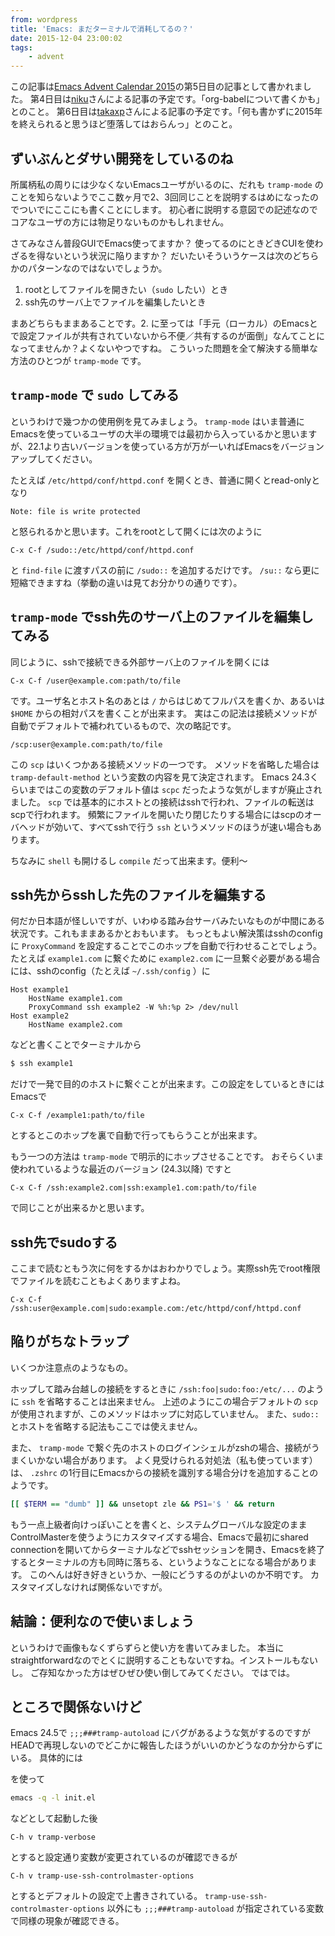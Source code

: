 ```yaml
---
from: wordpress
title: 'Emacs: まだターミナルで消耗してるの？'
date: 2015-12-04 23:00:02
tags:
    - advent
---
```


この記事は<a href="http://qiita.com/advent-calendar/2015/emacs">Emacs Advent Calendar 2015</a>の第5日目の記事として書かれました。
第4日目は<a href="http://qiita.com/niku">niku</a>さんによる記事の予定です。「org-babelについて書くかも」とのこと。
第6日目は<a href="http://qiita.com/takaxp">takaxp</a>さんによる記事の予定です。「何も書かずに2015年を終えられると思うほど堕落してはおらんっ」とのこと。

<!--more-->

## ずいぶんとダサい開発をしているのね

所属柄私の周りには少なくないEmacsユーザがいるのに、だれも `tramp-mode` のことを知らないようでここ数ヶ月で2、3回同じことを説明するはめになったのでついでにここにも書くことにします。
初心者に説明する意図での記述なのでコアなユーザの方には物足りないものかもしれません。

さてみなさん普段GUIでEmacs使ってますか？
使ってるのにときどきCUIを使わざるを得ないという状況に陥りますか？
だいたいそういうケースは次のどちらかのパターンなのではないでしょうか。

1. rootとしてファイルを開きたい（`sudo` したい）とき
2. ssh先のサーバ上でファイルを編集したいとき

まあどちらもままあることです。2. に至っては「手元（ローカル）のEmacsとで設定ファイルが共有されていないから不便／共有するのが面倒」なんてことになってませんか？よくないやつですね。
こういった問題を全て解決する簡単な方法のひとつが `tramp-mode` です。

## `tramp-mode` で `sudo` してみる

というわけで幾つかの使用例を見てみましょう。
`tramp-mode` はいま普通にEmacsを使っているユーザの大半の環境では最初から入っているかと思いますが、22.1より古いバージョンを使っている方が万が一いればEmacsをバージョンアップしてください。

たとえば `/etc/httpd/conf/httpd.conf` を開くとき、普通に開くとread-onlyとなり

    Note: file is write protected

と怒られるかと思います。これをrootとして開くには次のように

    C-x C-f /sudo::/etc/httpd/conf/httpd.conf

と `find-file` に渡すパスの前に `/sudo::` を追加するだけです。
`/su::` なら更に短縮できますね（挙動の違いは見てお分かりの通りです）。

## `tramp-mode` でssh先のサーバ上のファイルを編集してみる

同じように、sshで接続できる外部サーバ上のファイルを開くには

    C-x C-f /user@example.com:path/to/file

です。ユーザ名とホスト名のあとは `/` からはじめてフルパスを書くか、あるいは `$HOME` からの相対パスを書くことが出来ます。
実はこの記法は接続メソッドが自動でデフォルトで補われているもので、次の略記です。

    /scp:user@example.com:path/to/file

この `scp` はいくつかある接続メソッドの一つです。
メソッドを省略した場合は `tramp-default-method` という変数の内容を見て決定されます。
Emacs 24.3くらいまではこの変数のデフォルト値は `scpc` だったような気がしますが廃止されました。
`scp` では基本的にホストとの接続はsshで行われ、ファイルの転送はscpで行われます。
頻繁にファイルを開いたり閉じたりする場合にはscpのオーバヘッドが効いて、すべてsshで行う `ssh` というメソッドのほうが速い場合もあります。

ちなみに `shell` も開けるし `compile` だって出来ます。便利〜

## ssh先からsshした先のファイルを編集する

何だか日本語が怪しいですが、いわゆる踏み台サーバみたいなものが中間にある状況です。これもままあるかとおもいます。
もっともよい解決策はsshのconfigに `ProxyCommand` を設定することでこのホップを自動で行わせることでしょう。
たとえば `example1.com` に繋ぐために `example2.com` に一旦繋ぐ必要がある場合には、sshのconfig（たとえば `~/.ssh/config` ）に

    Host example1
        HostName example1.com
        ProxyCommand ssh example2 -W %h:%p 2> /dev/null
    Host example2
        HostName example2.com

などと書くことでターミナルから

```sh
$ ssh example1
```

だけで一発で目的のホストに繋ぐことが出来ます。この設定をしているときにはEmacsで

    C-x C-f /example1:path/to/file

とするとこのホップを裏で自動で行ってもらうことが出来ます。

もう一つの方法は `tramp-mode` で明示的にホップさせることです。
おそらくいま使われているような最近のバージョン (24.3以降) ですと

    C-x C-f /ssh:example2.com|ssh:example1.com:path/to/file

で同じことが出来るかと思います。

## ssh先でsudoする

ここまで読むともう次に何をするかはおわかりでしょう。実際ssh先でroot権限でファイルを読むこともよくありますよね。

    C-x C-f /ssh:user@example.com|sudo:example.com:/etc/httpd/conf/httpd.conf

## 陥りがちなトラップ

いくつか注意点のようなもの。

ホップして踏み台越しの接続をするときに `/ssh:foo|sudo:foo:/etc/...` のように `ssh` を省略することは出来ません。
上述のようにこの場合デフォルトの `scp` が使用されますが、このメソッドはホップに対応していません。
また、`sudo::` とホストを省略する記法もここでは使えません。

また、 `tramp-mode` で繋ぐ先のホストのログインシェルがzshの場合、接続がうまくいかない場合があります。
よく見受けられる対処法（私も使っています）は、 `.zshrc` の1行目にEmacsからの接続を識別する場合分けを追加することのようです。

```sh
[[ $TERM == "dumb" ]] && unsetopt zle && PS1='$ ' && return
```

もう一点上級者向けっぽいことを書くと、システムグローバルな設定のままControlMasterを使うようにカスタマイズする場合、Emacsで最初にshared connectionを開いてからターミナルなどでsshセッションを開き、Emacsを終了するとターミナルの方も同時に落ちる、というようなことになる場合があります。
このへんは好き好きというか、一般にどうするのがよいのか不明です。
カスタマイズしなければ関係ないですが。

## 結論：便利なので使いましょう

というわけで画像もなくずらずらと使い方を書いてみました。
本当にstraightforwardなのでとくに説明することもないですね。インストールもないし。
ご存知なかった方はぜひぜひ使い倒してみてください。
ではでは。

## ところで関係ないけど

Emacs 24.5で `;;;###tramp-autoload` にバグがあるような気がするのですがHEADで再現しないのでどこかに報告したほうがいいのかどうなのか分からずにいる。
具体的には

<x-script src="https://gist.github.com/kissge/a9f1c59959181856280f.js"></x-script>

を使って

```sh
emacs -q -l init.el
```

などとして起動した後

    C-h v tramp-verbose

とすると設定通り変数が変更されているのが確認できるが

    C-h v tramp-use-ssh-controlmaster-options

とするとデフォルトの設定で上書きされている。
`tramp-use-ssh-controlmaster-options` 以外にも `;;;###tramp-autoload` が指定されている変数で同様の現象が確認できる。

